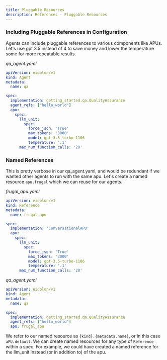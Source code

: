 ```yaml
---
title: Pluggable Resources
description: References - Pluggable Resources
---
```


### Including Pluggable References in Configuration
Agents can include pluggable references to various components like APUs. Let's use gpt 3.5 instead of 4 to save money and lower the temperature some for more repeatable results.

_qa_agent.yaml_
```yaml
apiVersion: eidolon/v1
kind: Agent
metadata:
  name: qa

spec:
  implementation: getting_started.qa.QualityAssurance
  agent_refs: ["hello_world"]
  apu:
    spec:
      llm_unit:
        spec:
          force_json: 'True'
          max_tokens: '3000'
          model: gpt-3.5-turbo-1106
          temperature: '.1'
      max_num_function_calls: '20'
```

### Named References
This is pretty verbose in our qa_agent.yaml, and would be redundant if we wanted other agents to run with the same apu. Let's create a named resource `apu.frugal` which we can reuse for our agents.

_frugal_apu.yaml_
```yaml
apiVersion: eidolon/v1
kind: Reference
metadata:
  name: frugal_apu

spec:
  implementation: 'ConversationalAPU'
  apu:
    spec:
      llm_unit:
        spec:
          force_json: 'True'
          max_tokens: '3000'
          model: gpt-3.5-turbo-1106
          temperature: '.1'
      max_num_function_calls: '20'
```

_qa_agent.yaml_
```yaml
apiVersion: eidolon/v1
kind: Agent
metadata:
  name: qa

spec:
  implementation: getting_started.qa.QualityAssurance
  agent_refs: ["hello_world"]
  apu: frugal_apu
```

We refer to our named resource as `{kind}.{metadata.name}`, or in this case `aPU.default`. We can create named resources 
for any type of `Reference` within a spec. For example, we could have created a named reference for the llm_unit instead 
(or in addition to) of the apu.
